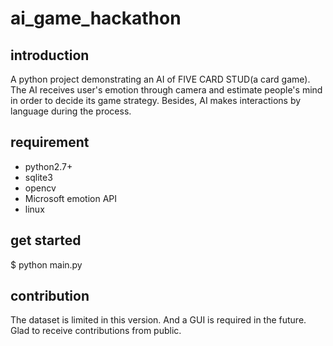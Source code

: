 # ai_game_hackathon

## introduction
  A python project demonstrating an AI of FIVE CARD STUD(a card game). The AI receives user's emotion through camera and estimate people's mind in order to decide its game strategy. Besides, AI makes interactions by language during the process.

## requirement
* python2.7+
* sqlite3
* opencv
* Microsoft emotion API
* linux

## get started
$ python main.py

## contribution
  The dataset is limited in this version. And a GUI is required in the future. Glad to receive contributions from public.
